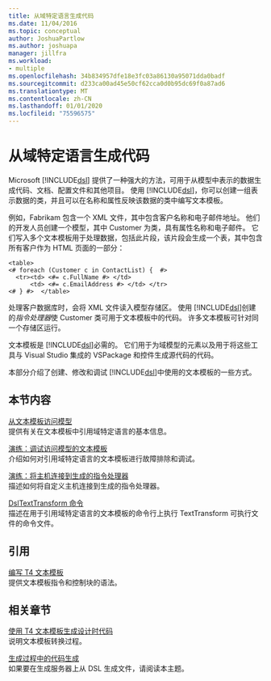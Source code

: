 ```yaml
---
title: 从域特定语言生成代码
ms.date: 11/04/2016
ms.topic: conceptual
author: JoshuaPartlow
ms.author: joshuapa
manager: jillfra
ms.workload:
- multiple
ms.openlocfilehash: 34b834957dfe18e3fc03a86130a95071dda0badf
ms.sourcegitcommit: d233ca00ad45e50cf62cca0d0b95dc69f0a87ad6
ms.translationtype: MT
ms.contentlocale: zh-CN
ms.lasthandoff: 01/01/2020
ms.locfileid: "75596575"
---
```

# <a name="generating-code-from-a-domain-specific-language"></a>从域特定语言生成代码

Microsoft [!INCLUDE[dsl](../modeling/includes/dsl_md.md)] 提供了一种强大的方法，可用于从模型中表示的数据生成代码、文档、配置文件和其他项目。 使用 [!INCLUDE[dsl](../modeling/includes/dsl_md.md)]，你可以创建一组表示数据的类，并且可以在名称和属性反映该数据的类中编写文本模板。

例如，Fabrikam 包含一个 XML 文件，其中包含客户名称和电子邮件地址。 他们的开发人员创建一个模型，其中 Customer 为类，具有属性名称和电子邮件。 它们写入多个文本模板用于处理数据，包括此片段，该片段会生成一个表，其中包含所有客户作为 HTML 页面的一部分：

```
<table>
<# foreach (Customer c in ContactList) {  #>
  <tr><td> <#= c.FullName #> </td>
      <td> <#= c.EmailAddress #> </td> </tr>
<# } #>  </table>
```

处理客户数据库时，会将 XML 文件读入模型存储区。 使用 [!INCLUDE[dsl](../modeling/includes/dsl_md.md)]创建的*指令处理器*使 Customer 类可用于文本模板中的代码。 许多文本模板可针对同一个存储区运行。

文本模板是 [!INCLUDE[dsl](../modeling/includes/dsl_md.md)]必需的。 它们用于为域模型的元素以及用于将这些工具与 Visual Studio 集成的 VSPackage 和控件生成源代码的代码。

本部分介绍了创建、修改和调试 [!INCLUDE[dsl](../modeling/includes/dsl_md.md)]中使用的文本模板的一些方式。

## <a name="in-this-section"></a>本节内容

[从文本模板访问模型](../modeling/accessing-models-from-text-templates.md)\
提供有关在文本模板中引用域特定语言的基本信息。

[演练：调试访问模型的文本模板](../modeling/walkthrough-debugging-a-text-template-that-accesses-a-model.md)\
介绍如何对引用域特定语言的文本模板进行故障排除和调试。

[演练：将主机连接到生成的指令处理器](../modeling/walkthrough-connecting-a-host-to-a-generated-directive-processor.md)\
描述如何将自定义主机连接到生成的指令处理器。

[DslTextTransform 命令](../modeling/the-dsltexttransform-command.md)\
描述在用于引用域特定语言的文本模板的命令行上执行 TextTransform 可执行文件的命令文件。

## <a name="reference"></a>引用

[编写 T4 文本模板](../modeling/writing-a-t4-text-template.md)\
提供文本模板指令和控制块的语法。

## <a name="related-sections"></a>相关章节

[使用 T4 文本模板生成设计时代码](../modeling/design-time-code-generation-by-using-t4-text-templates.md)\
说明文本模板转换过程。

[生成过程中的代码生成](../modeling/code-generation-in-a-build-process.md)\
如果要在生成服务器上从 DSL 生成文件，请阅读本主题。
